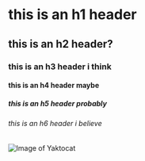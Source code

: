 # this is an h1 header #
## this is an h2 header? ##
### this is an h3 header i think ###
#### this is an h4 header maybe ####
##### this is an h5 header probably #####
###### this is an h6 header i believe ######

![Image of Yaktocat](https://octodex.github.com/images/yaktocat.png)
